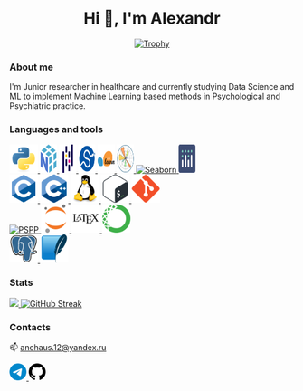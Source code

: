 <h1 align="center">Hi 👋, I'm Alexandr</h1>


<p align="center">
    <a href="https://github.com/ryo-ma/github-profile-trophy">
        <img src="https://github-profile-trophy.vercel.app/?username=Anchaus&theme=nord&rank=-?&no-frame=true&column=-1" width="40%" alt="Trophy" />
    </a>
</p>

### About me

I'm Junior researcher in healthcare and currently studying Data Science and ML to implement Machine Learning based methods in Psychological and Psychiatric practice.

### Languages and tools

<div>
    <a href="https://python.org" target="blank" rel="noreferrer">
        <img src="https://raw.githubusercontent.com/devicons/devicon/master/icons/python/python-original.svg" alt="Python" height="50" width="50" />
    </a>
    <a href="https://numpy.org" target="blank" rel="noreferrer">
        <img src="https://raw.githubusercontent.com/devicons/devicon/master/icons/numpy/numpy-original.svg" alt="NumPy" height="50" width="30"/>
    </a>
    <a href="https://pandas.pydata.org" target="blank" rel="noreferrer">
        <img src="https://raw.githubusercontent.com/devicons/devicon/master/icons/pandas/pandas-original.svg" alt="Pandas" height="50" width="30"/>
    </a>
    <a href="https://scipy.org" target="blank" rel="noreferrer">
        <img src="https://raw.githubusercontent.com/scipy/scipy/main/doc/source/_static/logo.svg" alt="SciPy" height="50" width="30"/>
    </a>
    <a href="https://scikit-learn.org" target="blank" rel="noreferrer">
        <img src="https://raw.githubusercontent.com/devicons/devicon/master/icons/scikitlearn/scikitlearn-original.svg" alt="Scikit-learn" height="50" width="30"/>
    </a>
    <a href="https://matplotlib.org" target="blank" rel="noreferrer">
        <img src="https://raw.githubusercontent.com/devicons/devicon/master/icons/matplotlib/matplotlib-original.svg" alt="Matplotlib" height="50" width="30"/>
    </a>
    <a href="https://seaborn.pydata.org" target="blank" rel="noreferrer">
        <img src="https://raw.githubusercontent.com/mwaskom/seaborn/master/doc/_static/logo-mark-lightbg.svg" alt="Seaborn" height="50" width="30"/>
    </a>
    <a href="https://plotly.com" target="blank" rel="noreferrer">
        <img src="https://raw.githubusercontent.com/devicons/devicon/master/icons/plotly/plotly-original.svg" alt="Ploly" height="50" width="30"/>
    </a>
    <br>
    <a href="https://www.cprogramming.com" target="blank" rel="noreferrer">
        <img src="https://raw.githubusercontent.com/devicons/devicon/master/icons/c/c-original.svg" alt="C" height="50" width="50" />
    </a>
    <a href="https://www.cplusplus.com" target="blank" rel="noreferrer">
        <img src="https://raw.githubusercontent.com/devicons/devicon/master/icons/cplusplus/cplusplus-original.svg" alt="C++" height="50" width="50" />
    </a>
    <a href="https://linux.org" target="blank" rel="noreferrer">
        <img src="https://raw.githubusercontent.com/devicons/devicon/master/icons/linux/linux-original.svg" alt="Linux" height="50" width="50" />
    </a>
    <a href="https://www.gnu.org/software/bash/" target="blank" rel="noreferrer">
        <img src="https://raw.githubusercontent.com/devicons/devicon/master/icons/bash/bash-original.svg" alt="Bash" height="50" width="50" />
    </a>
    <a href="https://git-scm.com" target="blank" rel="noreferrer">
        <img src="https://raw.githubusercontent.com/devicons/devicon/master/icons/git/git-original.svg" alt="Git" height="50" width="50" />
    </a>
    <br>
    <a href="https://www.gnu.org/software/pspp/" target="blank" rel="noreferrer">
        <img src="https://www.gnu.org/software/pspp/pspplogo.svg" alt="PSPP" height="50" width="50" />
    </a>
    <a href="https://jupyter.org" target="blank" rel="noreferrer">
        <img src="https://raw.githubusercontent.com/devicons/devicon/master/icons/jupyter/jupyter-original.svg" alt="Jupyter" height="50" width="50" />
    </a>
    <a href="https://latex-project.org" target="blank" rel="noreferrer">
        <img src="img/latex.svg" alt="LaTeX" height="50" width="50" />
    </a>
    <a href="https://www.anaconda.com" target="blank" rel="noreferrer">
        <img src="https://raw.githubusercontent.com/devicons/devicon/master/icons/anaconda/anaconda-original.svg" alt="Anaconda" height="50" width="50" />
    </a>
    <br>
    <a href="https://www.postgresql.org" target="blank" rel="noreferrer">
        <img src="https://raw.githubusercontent.com/devicons/devicon/master/icons/postgresql/postgresql-original.svg" alt="PostgreSQL" height="50" width="50" />
    </a>
    <a href="https://www.sqlite.org" target="blank" rel="noreferrer">
        <img src="https://raw.githubusercontent.com/devicons/devicon/master/icons/sqlite/sqlite-original.svg" alt="SQLite" height="50" width="50" />
    </a>
</div>

### Stats

<div>
    <a href="https://github.com/anuraghazra/github-readme-stats">
        <img src="https://github-readme-stats.vercel.app/api?username=Anchaus&show_icons=true&locale=en" width="53%" />
    </a>
    <a href="https://git.io.streak-stats">
        <img src="https://streak-stats.demolab.com/?user=Anchaus" alt="GitHub Streak" width="53%"/>
    </a>
</div>

### Contacts

📫 anchaus.12@yandex.ru

<p align="left">
    <a href="https://t.me/anchaus" target="blank">
        <img src="https://raw.githubusercontent.com/CLorant/readme-social-icons/main/medium/colored/telegram.svg" alt="Tg anchaus" height="30" width="30" />
    </a>
    <a href="https://github.com/Anchaus" target="blank">
        <img src="https://raw.githubusercontent.com/CLorant/readme-social-icons/main/medium/filled/github.svg" alt="GitHub Anchaus" height="30", width="30" />
    </a>
</p>
</div>
